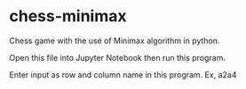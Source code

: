 # chess-minimax
Chess game with the use of Minimax algorithm in python.

Open this file into Jupyter Notebook then run this program.

Enter input as row and column name in this program. Ex, a2a4
